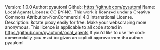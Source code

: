 Version: 1.0.0
Author: pyautoml
Github: https://github.com/pyautoml
Name: Local Agents
License: CC BY-NC. This work is licensed under a Creative Commons Attribution-NonCommercial 4.0 International License.
Description: Rotate proxy easily for free. Make your webscraping more anonymous. This licence is applicable to all code stored in https://github.com/pyautoml/local_agents
If you'd like to use the code commercially, you must be given an explicit approve from the author: pyautoml
